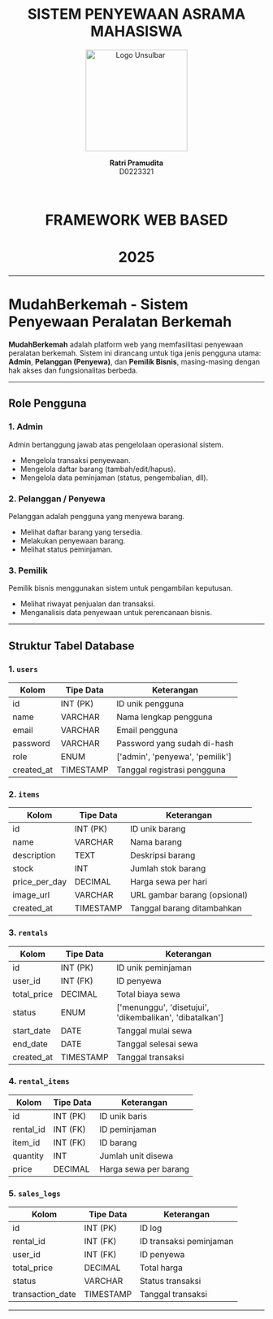 <div align="center">
    <h1> SISTEM PENYEWAAN ASRAMA MAHASISWA </h1>


  <img src="![Image](https://github.com/user-attachments/assets/c6e0944d-fa74-44c4-b1b8-459465e75638)" alt="Logo Unsulbar" width="200"/>


  <p><strong>Ratri Pramudita</strong><br/>D0223321</p> <br>

  <h1> FRAMEWORK WEB BASED </h1>
  <h1> 2025 </h1>

</div>


---

# MudahBerkemah - Sistem Penyewaan Peralatan Berkemah

**MudahBerkemah** adalah platform web yang memfasilitasi penyewaan peralatan berkemah. Sistem ini dirancang untuk tiga jenis pengguna utama: **Admin**, **Pelanggan (Penyewa)**, dan **Pemilik Bisnis**, masing-masing dengan hak akses dan fungsionalitas berbeda.

---

## Role Pengguna

### 1. Admin

Admin bertanggung jawab atas pengelolaan operasional sistem.

* Mengelola transaksi penyewaan.
* Mengelola daftar barang (tambah/edit/hapus).
* Mengelola data peminjaman (status, pengembalian, dll).

### 2. Pelanggan / Penyewa

Pelanggan adalah pengguna yang menyewa barang.

* Melihat daftar barang yang tersedia.
* Melakukan penyewaan barang.
* Melihat status peminjaman.

### 3. Pemilik

Pemilik bisnis menggunakan sistem untuk pengambilan keputusan.

* Melihat riwayat penjualan dan transaksi.
* Menganalisis data penyewaan untuk perencanaan bisnis.

---

## Struktur Tabel Database

### 1. `users`

| Kolom       | Tipe Data | Keterangan                       |
| ----------- | --------- | -------------------------------- |
| id          | INT (PK)  | ID unik pengguna                 |
| name        | VARCHAR   | Nama lengkap pengguna            |
| email       | VARCHAR   | Email pengguna                   |
| password    | VARCHAR   | Password yang sudah di-hash      |
| role        | ENUM      | \['admin', 'penyewa', 'pemilik'] |
| created\_at | TIMESTAMP | Tanggal registrasi pengguna      |

### 2. `items`

| Kolom           | Tipe Data | Keterangan                   |
| --------------- | --------- | ---------------------------- |
| id              | INT (PK)  | ID unik barang               |
| name            | VARCHAR   | Nama barang                  |
| description     | TEXT      | Deskripsi barang             |
| stock           | INT       | Jumlah stok barang           |
| price\_per\_day | DECIMAL   | Harga sewa per hari          |
| image\_url      | VARCHAR   | URL gambar barang (opsional) |
| created\_at     | TIMESTAMP | Tanggal barang ditambahkan   |

### 3. `rentals`

| Kolom        | Tipe Data | Keterangan                                               |
| ------------ | --------- | -------------------------------------------------------- |
| id           | INT (PK)  | ID unik peminjaman                                       |
| user\_id     | INT (FK)  | ID penyewa                                               |
| total\_price | DECIMAL   | Total biaya sewa                                         |
| status       | ENUM      | \['menunggu', 'disetujui', 'dikembalikan', 'dibatalkan'] |
| start\_date  | DATE      | Tanggal mulai sewa                                       |
| end\_date    | DATE      | Tanggal selesai sewa                                     |
| created\_at  | TIMESTAMP | Tanggal transaksi                                        |

### 4. `rental_items`

| Kolom      | Tipe Data | Keterangan            |
| ---------- | --------- | --------------------- |
| id         | INT (PK)  | ID unik baris         |
| rental\_id | INT (FK)  | ID peminjaman         |
| item\_id   | INT (FK)  | ID barang             |
| quantity   | INT       | Jumlah unit disewa    |
| price      | DECIMAL   | Harga sewa per barang |

### 5. `sales_logs`

| Kolom             | Tipe Data | Keterangan              |
| ----------------- | --------- | ----------------------- |
| id                | INT (PK)  | ID log                  |
| rental\_id        | INT (FK)  | ID transaksi peminjaman |
| user\_id          | INT (FK)  | ID penyewa              |
| total\_price      | DECIMAL   | Total harga             |
| status            | VARCHAR   | Status transaksi        |
| transaction\_date | TIMESTAMP | Tanggal transaksi       |

---